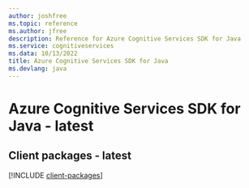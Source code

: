 ```yaml
---
author: joshfree
ms.topic: reference
ms.author: jfree
description: Reference for Azure Cognitive Services SDK for Java
ms.service: cognitiveservices
ms.data: 10/13/2022
title: Azure Cognitive Services SDK for Java
ms.devlang: java
---
```

# Azure Cognitive Services SDK for Java - latest

## Client packages - latest
[!INCLUDE [client-packages](cognitive-services-client-index.md)]